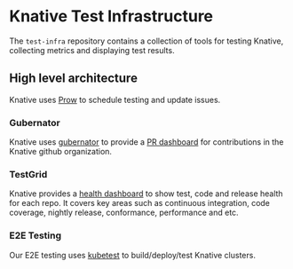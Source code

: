 # Knative Test Infrastructure

The `test-infra` repository contains a collection of tools for testing Knative, collecting metrics
and displaying test results.

## High level architecture

Knative uses [Prow](https://github.com/kubernetes/test-infra/tree/master/prow) to schedule testing and update issues.

### Gubernator

Knative uses [gubernator](https://github.com/kubernetes/test-infra) to provide
a [PR dashboard](https://gubernator.knative.dev/pr) for contributions in the Knative github organization.

### TestGrid

Knative provides a [health dashboard](https://testgrid.knative.dev/) to show test, code and release health for each repo. It covers key areas such as continuous integration, code coverage, nightly release, conformance, performance and etc.

### E2E Testing

Our E2E testing uses [kubetest](https://github.com/kubernetes/test-infra/blob/master/kubetest) to build/deploy/test Knative clusters.
